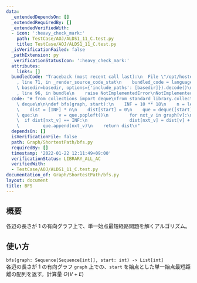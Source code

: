 ```yaml
---
data:
  _extendedDependsOn: []
  _extendedRequiredBy: []
  _extendedVerifiedWith:
  - icon: ':heavy_check_mark:'
    path: TestCase/AOJ/ALDS1_11_C.test.py
    title: TestCase/AOJ/ALDS1_11_C.test.py
  _isVerificationFailed: false
  _pathExtension: py
  _verificationStatusIcon: ':heavy_check_mark:'
  attributes:
    links: []
  bundledCode: "Traceback (most recent call last):\n  File \"/opt/hostedtoolcache/Python/3.10.2/x64/lib/python3.10/site-packages/onlinejudge_verify/documentation/build.py\"\
    , line 71, in _render_source_code_stat\n    bundled_code = language.bundle(stat.path,\
    \ basedir=basedir, options={'include_paths': [basedir]}).decode()\n  File \"/opt/hostedtoolcache/Python/3.10.2/x64/lib/python3.10/site-packages/onlinejudge_verify/languages/python.py\"\
    , line 96, in bundle\n    raise NotImplementedError\nNotImplementedError\n"
  code: "# from collections import deque\nfrom standard_library.collections import\
    \ deque\n\n\ndef bfs(graph, start):\n    INF = 10 ** 18\n    n = len(graph)\n\
    \    dist = [INF] * n\n    dist[start] = 0\n    que = deque([start])\n    while\
    \ que:\n        v = que.popleft()\n        for nxt_v in graph[v]:\n          \
    \  if dist[nxt_v] == INF:\n                dist[nxt_v] = dist[v] + 1\n       \
    \         que.append(nxt_v)\n    return dist\n"
  dependsOn: []
  isVerificationFile: false
  path: Graph/ShortestPath/bfs.py
  requiredBy: []
  timestamp: '2022-01-22 12:11:49+09:00'
  verificationStatus: LIBRARY_ALL_AC
  verifiedWith:
  - TestCase/AOJ/ALDS1_11_C.test.py
documentation_of: Graph/ShortestPath/bfs.py
layout: document
title: BFS
---
```


## 概要
各辺の長さが $1$ の有向グラフ上で、単一始点最短経路問題を解くアルゴリズム。

## 使い方
`bfs(graph: Sequence[Sequence[int]], start: int) -> List[int]`  
各辺の長さが $1$ の有向グラフ `graph` 上での、`start` を始点とした単一始点最短距離の配列を返す。計算量 $O(V + E)$

